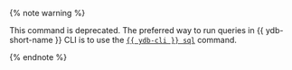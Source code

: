 {% note warning %}

This command is deprecated.
The preferred way to run queries in {{ ydb-short-name }} CLI is to use the [`{{ ydb-cli }} sql`](../sql.md) command.

{% endnote %}